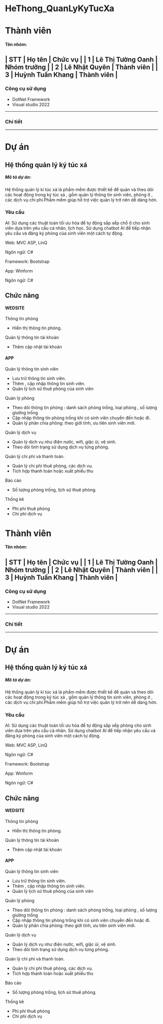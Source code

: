 # HeThong_QuanLyKyTucXa
 # Thành viên
<h4>Tên nhóm:   </h4>
  
| STT | Họ tên              |   Chức vụ  |
|  1  |  Lê Thị Tường Oanh  |   Nhóm trưởng  |
|  2  |  Lê Nhật Quyên 	    |   Thành viên   |
|  3  |  Huỳnh Tuấn Khang   |   Thành viên   |
-----------------------------------------------
### Công cụ sử dụng  
 - DotNet Framework
 - Visual studio 2022
-----------------------------------------------

### Chi tiết

-----------------------------------------------
# Dự án

## Hệ thống quản lý ký túc xá

<h5>Mô tả dự án: </h5>

<p>Hệ thống quản lý kí túc xá là phầm mềm được thiết kế để quản và theo dõi các hoạt động trong ký túc xá , gồm quản lý thông tin sinh viên, phòng ở , các dịch vụ chi phí.Phầm mềm giúp hỗ trợ việc quản lý trở nên dễ dàng hơn.</p>

### Yêu cầu 
<p>AI:  Sử dụng các thuật toán tối ưu hóa để tự động sắp xếp chỗ ở cho sinh viên dựa trên yêu cầu cá nhân, lịch học.
	Sử dụng chatbot AI để tiếp nhận yêu cầu và đăng ký phòng của sinh viên một cách tự động.  </p>

<p>Web: MVC ASP, LinQ</p>
<p>Ngôn ngữ: C# </p>
<p>Framework: Bootstrap</p>

<p>App: Winform </p>
<p>Ngôn ngữ: C# </p>

## Chức năng
#### WEDSITE
<p>Thông tin phòng </p>
<ul>
  <li>Hiển thị thông tin phòng.</li>
  </ul>

<p>
 Quản lý thông tin tài khoản 
</p>
<ul>
<li>Thêm cập nhật tài khoản </li>

</ul>

#### APP

<p>
Quản lý thông tin sinh viên
</p>
<ul>
<li>Lưu trữ thông tin sinh viên.</li>
<li>Thêm , cập nhập thông tin sinh viên.</li>
<li>Quản lý lịch sử thuê phòng của sinh viên</li>
</ul>
<p>
Quản lý phòng
</p>
<ul>
<li>Theo dõi thông tin phòng : danh sách phòng trống, loại phòng , số lượng giường trống</li>
<li>Cập  nhập thông tin phòng trống khi có sinh viên chuyển đến hoặc đi.</li>
<li>Quản lý phân chia phòng: theo giới tính, ưu tiên sinh viên mới.</li>
</ul>
<p>
Quản lý dịch vụ 
</p>
<ul>
<li>Quản lý dịch vụ như điện nước, wifi, giặc ủi, vệ sinh. </li>
<li>Theo dõi tình trạng sử dụng dịch vụ từng phòng.</li>
</ul>
<p>
Quản lý chi phí và thanh toán.
</p>
<ul>
<li>Quản lý chi phí thuê phòng, các dịch vụ.</li>
<li>Tích hợp thanh toán hoặc xuất phiếu thu</li>
</ul>

<p>
Báo cáo
</p>
<ul>
<li>Số lượng phòng trống, lịch sử thuê phòng.</li>
</ul>
<p>
Thống kê</p>
<ul>
<li>Phi phí thuê phòng </li>
<li>Chi phí dịch vụ</li>
</ul>

# Thành viên
<h4>Tên nhóm:   </h4>
  
| STT | Họ tên              |   Chức vụ  |
|  1  |  Lê Thị Tường Oanh  |   Nhóm trưởng  |
|  2  |  Lê Nhật Quyên 	    |   Thành viên   |
|  3  |  Huỳnh Tuấn Khang   |   Thành viên   |
-----------------------------------------------
### Công cụ sử dụng  
 - DotNet Framework
 - Visual studio 2022
-----------------------------------------------

### Chi tiết

-----------------------------------------------
# Dự án

## Hệ thống quản lý ký túc xá

<h5>Mô tả dự án: </h5>

<p>Hệ thống quản lý kí túc xá là phầm mềm được thiết kế để quản và theo dõi các hoạt động trong ký túc xá , gồm quản lý thông tin sinh viên, phòng ở , các dịch vụ chi phí.Phầm mềm giúp hỗ trợ việc quản lý trở nên dễ dàng hơn.</p>

### Yêu cầu 
<p>AI:  Sử dụng các thuật toán tối ưu hóa để tự động sắp xếp phòng cho sinh viên dựa trên yêu cầu cá nhân.
	Sử dụng chatbot AI để tiếp nhận yêu cầu và đăng ký phòng của sinh viên một cách tự động.  </p>

<p>Web: MVC ASP, LinQ</p>
<p>Ngôn ngữ: C# </p>
<p>Framework: Bootstrap</p>

<p>App: Winform </p>
<p>Ngôn ngữ: C# </p>

## Chức năng
#### WEDSITE
<p>Thông tin phòng </p>
<ul>
  <li>Hiển thị thông tin phòng.</li>
  </ul>

<p>
 Quản lý thông tin tài khoản 
</p>
<ul>
<li>Thêm cập nhật tài khoản </li>

</ul>

#### APP

<p>
Quản lý thông tin sinh viên
</p>
<ul>
<li>Lưu trữ thông tin sinh viên.</li>
<li>Thêm , cập nhập thông tin sinh viên.</li>
<li>Quản lý lịch sử thuê phòng của sinh viên</li>
</ul>
<p>
Quản lý phòng
</p>
<ul>
<li>Theo dõi thông tin phòng : danh sách phòng trống, loại phòng , số lượng giường trống</li>
<li>Cập  nhập thông tin phòng trống khi có sinh viên chuyển đến hoặc đi.</li>
<li>Quản lý phân chia phòng: theo giới tính, ưu tiên sinh viên mới.</li>
</ul>
<p>
Quản lý dịch vụ 
</p>
<ul>
<li>Quản lý dịch vụ như điện nước, wifi, giặc ủi, vệ sinh. </li>
<li>Theo dõi tình trạng sử dụng dịch vụ từng phòng.</li>
</ul>
<p>
Quản lý chi phí và thanh toán.
</p>
<ul>
<li>Quản lý chi phí thuê phòng, các dịch vụ.</li>
<li>Tích hợp thanh toán hoặc xuất phiếu thu</li>
</ul>

<p>
Báo cáo
</p>
<ul>
<li>Số lượng phòng trống, lịch sử thuê phòng.</li>
</ul>
<p>
Thống kê</p>
<ul>
<li>Phi phí thuê phòng </li>
<li>Chi phí dịch vụ</li>
</ul>


